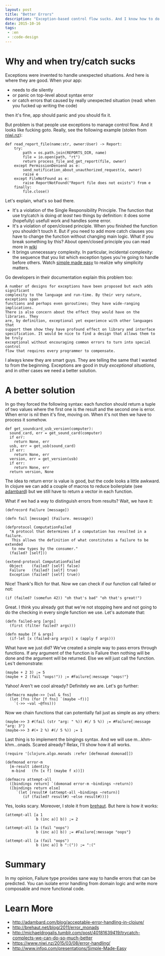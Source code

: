 ```yaml
---
layout: post
title: "Better Errors"
description: "Exception-based control flow sucks. And I know how to do it better."
date: 2015-10-16
tags:
 - :en
 - :code-design
---
```


Why and when try/catch sucks
============================

Exceptions were invented to handle unexpected situations. And here is
where they are good. When your app:
* needs to die silently 
* or panic on top-level about syntax error
* or catch errors that caused by really unexpected 
situation (read: when you fucked up writing the code)

then it's fine, app should panic and you should fix it.

But problem is that people use exceptions to manage control flow.
And it looks like fucking goto.  Really, see the following example
(stolen from [niwi.nz](https://www.niwi.nz/2015/03/08/error-handling/)):

    def read_report_file(name:str, owner:User) -> Report:
        try:
            path = os.path.join(REPORTS_DIR, name)
            file = io.open(path, "rt")
            return process_file_and_get_report(file, owner)
        except PermissionDeniend as e:
            send_notification_about_unauthorized_request(e, owner)
            raise e
        except FileNotFound as e:
            raise ReportNotFound("Report file does not exists") from e
        finally:
            file.close()

Let's explain, what's so bad there.

* It's a violation of the Single Responsibility Principle. The function
that use try/catch is doing *at least* two things by definition: it does
some (hopefully) usefull work and handles some error.
* It's a violation of open/closed principle. When you finished the function
you shouldn't touch it. But if you need to add more catch clauses you
have to change the function without changing main logic. What if you
break something by this? About open/closed principle you can read more in
[wiki](https://www.wikiwand.com/en/Open/closed_principle)
* It brings unnecessary complexity. In particular, incidental complexity:
the sequence that you list which exception types you're going to handle
before others. Watch [simple made easy](http://www.infoq.com/presentations/Simple-Made-Easy)
to realize why simplicity matters.

Go developers in their documentation explain this problem too:

    A number of designs for exceptions have been proposed but each adds significant
    complexity to the language and run-time. By their very nature, exceptions span
    functions and perhaps even goroutines; they have wide-ranging implications. 
    There is also concern about the effect they would have on the libraries. They
    are, by definition, exceptional yet experience with other languages that
    support them show they have profound effect on library and interface
    specification. It would be nice to find a design that allows them to be truly 
    exceptional without encouraging common errors to turn into special control 
    flow that requires every programmer to compensate.

I always knew they are smart guys. They are telling the same that I wanted to
from the beginning. Exceptions are good in *truly exceptional situations*, and
in other cases we need a better solution.

A better solution
=================

In go they forced the following syntax: each function should return a tuple
of two values where the first one is the result and the second one is error.
When error is nil then it's fine, moving on. When it's not then we have to
process it somehow.

    def get_soundcard_usb_version(computer):
      sound_card, err = get_sound_card(computer)
      if err:
        return None, err
      usb, err = get_usb(sound_card)
      if err:
        return None, err
      version, err = get_version(usb)
      if err:
        return None, err
      return version, None

The idea to return error is value is good, but the code looks a little awkward.
In clojure we can add a couple of macros to reduce boilerplate
(see [adambard](http://adambard.com/blog/acceptable-error-handling-in-clojure/))
but we still have to return a vector in each function.

What if we had a way to distinguish errors from results? Wait, we have it:

    (defrecord Failure [message])

    (defn fail [message] (Failure. message))

    (defprotocol ComputationFailed
      "A protocol that determines if a computation has resulted in a failure.
       This allows the definition of what constitutes a failure to be extended
       to new types by the consumer."
      (failed? [self]))

    (extend-protocol ComputationFailed
      Object    (failed? [self] false)
      Failure   (failed? [self] true)
      Exception (failed? [self] true))

Nice! Thank's Rich for that. Now we can check if our function call failed
or not:

    (if (failed? (somefun 42)) "oh that's bad" "oh that's great!")

Great. I think you already got that we're not stopping here and not
going to do the checking in every single function we use.
Let's automate that:

    (defn failed-arg [args]
      (first (filter failed? args)))

    (defn maybe [f & args]
      (if-let [x (failed-arg args)] x (apply f args)))

What have we just did? We've created a simple way to pass
errors through functions. If any argument of the function is Failure
then nothing will be done and the argument will be returned. Else
we will just call the function. Les't demonstrate:

    (maybe + 2 3) ;= 5
    (maybe + 2 (fail "oops!")) ;= #Failure{:message "oops!"}

Yahoo! Aren't we cool already? Definitely we are. Let's go further:

    (defmacro maybe->> [val & fns]
      (let [fns (for [f fns] `(maybe ~f))]
        `(->> ~val ~@fns)))

Now we chain functions that can potentially fail just as simple as any others:

    (maybe->> 3 #(fail (str "arg: " %)) #(/ 5 %)) ;= #Failure{:message "arg: 3"}
    (maybe->> 3 #(+ 2 %) #(/ 5 %)) ;= 1

Last thing is to implement the bingings syntax. And we will use
m...khm-khm...onads. Scared already? Relax, I'll show how it all works.

    (require '[clojure.algo.monads :refer [defmonad domonad]])

    (defmonad error-m 
      [m-result identity
       m-bind   (fn [x f] (maybe f x))])

    (defmacro attempt-all 
      ([bindings return] `(domonad error-m ~bindings ~return))
      ([bindings return else]
         `(let [result# (attempt-all ~bindings ~return)]
            (if (failed? result#) ~else result#))))

Yes, looks scary. Moreover, I stole it 
from [brehaut](http://brehaut.net/blog/2011/error_monads). But here is how
it works:

    (attempt-all [a 1
                  b (inc a)] b)) ;= 2

    (attempt-all [a (fail "oops")
                  b (inc a)] b)) ;= #Failure{:message "oops"}

    (attempt-all [a (fail "oops")
                  b (inc a)] b ":(")) ;= ":("

Summary
=======

In my opinion, Failure type provides sane way to handle errors that
can be predicted. You can isolate error handling from domain logic and
write more composable and more functional code.

Learn More
==========

* <http://adambard.com/blog/acceptable-error-handling-in-clojure/>
* <http://brehaut.net/blog/2011/error_monads>
* <http://michaeldrogalis.tumblr.com/post/40181639419/trycatch-complects-we-can-do-so-much-better>
* <https://www.niwi.nz/2015/03/08/error-handling/>
* <http://www.infoq.com/presentations/Simple-Made-Easy>

